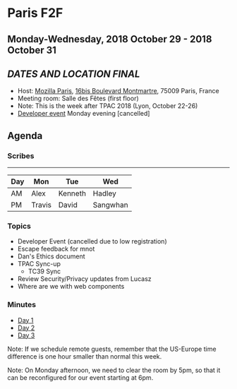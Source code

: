 # Paris F2F
## Monday-Wednesday, 2018 October 29 - 2018 October 31
## ***DATES AND LOCATION FINAL***

* Host: [Mozilla Paris](https://wiki.mozilla.org/Paris), [16bis Boulevard Montmartre](https://goo.gl/maps/EH3LCW45SXM2), 75009 Paris, France 
* Meeting room: Salle des Fêtes (first floor)
* Note: This is the week after TPAC 2018 (Lyon, October 22-26)
* [Developer event](https://ti.to/w3c-tag/meet-the-tag-paris) Monday evening [cancelled]

## Agenda

### Scribes

----
| Day | Mon | Tue | Wed |
|-----|-----|-----|-----|
| AM  | Alex | Kenneth | Hadley
| PM | Travis | David | Sangwhan 

### Topics

* Developer Event (cancelled due to low registration)
* Escape feedback for mnot
* Dan's Ethics document
* TPAC Sync-up
  * TC39 Sync
* Review Security/Privacy updates from Lucasz
* Where are we with web components

### Minutes

* [Day 1](https://cryptpad.w3ctag.org/code/#/2/code/view/zNQe+119etHZn7DodZ+x4FbnflcaBVek11+s6x5xN3M/)
* [Day 2]()
* [Day 3]()

Note: If we schedule remote guests, remember that the US-Europe time difference is one hour smaller than normal this week.

Note: On Monday afternoon, we need to clear the room by 5pm, so that it can be reconfigured for our event starting at 6pm.
